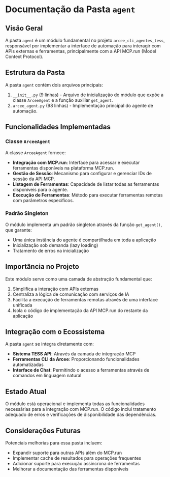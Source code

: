 # Documentação da Pasta `agent`

## Visão Geral

A pasta `agent` é um módulo fundamental no projeto `arcee_cli_agentes_tess`, responsável por implementar a interface de automação para interagir com APIs externas e ferramentas, principalmente com a API MCP.run (Model Context Protocol).

## Estrutura da Pasta

A pasta `agent` contém dois arquivos principais:

1. `__init__.py` (9 linhas) - Arquivo de inicialização do módulo que expõe a classe `ArceeAgent` e a função auxiliar `get_agent`.
2. `arcee_agent.py` (98 linhas) - Implementação principal do agente de automação.

## Funcionalidades Implementadas

### Classe `ArceeAgent`

A classe `ArceeAgent` fornece:

- **Integração com MCP.run**: Interface para acessar e executar ferramentas disponíveis na plataforma MCP.run.
- **Gestão de Sessão**: Mecanismo para configurar e gerenciar IDs de sessão da API MCP.
- **Listagem de Ferramentas**: Capacidade de listar todas as ferramentas disponíveis para o agente.
- **Execução de Ferramentas**: Método para executar ferramentas remotas com parâmetros específicos.

### Padrão Singleton

O módulo implementa um padrão singleton através da função `get_agent()`, que garante:

- Uma única instância do agente é compartilhada em toda a aplicação
- Inicialização sob demanda (lazy loading)
- Tratamento de erros na inicialização

## Importância no Projeto

Este módulo serve como uma camada de abstração fundamental que:

1. Simplifica a interação com APIs externas
2. Centraliza a lógica de comunicação com serviços de IA
3. Facilita a execução de ferramentas remotas através de uma interface unificada
4. Isola o código de implementação da API MCP.run do restante da aplicação

## Integração com o Ecossistema

A pasta `agent` se integra diretamente com:

- **Sistema TESS API**: Através da camada de integração MCP
- **Ferramentas CLI da Arcee**: Proporcionando funcionalidades automatizadas
- **Interface de Chat**: Permitindo o acesso a ferramentas através de comandos em linguagem natural

## Estado Atual

O módulo está operacional e implementa todas as funcionalidades necessárias para a integração com MCP.run. O código inclui tratamento adequado de erros e verificações de disponibilidade das dependências.

## Considerações Futuras

Potenciais melhorias para essa pasta incluem:

- Expandir suporte para outras APIs além do MCP.run
- Implementar cache de resultados para operações frequentes
- Adicionar suporte para execução assíncrona de ferramentas
- Melhorar a documentação das ferramentas disponíveis 